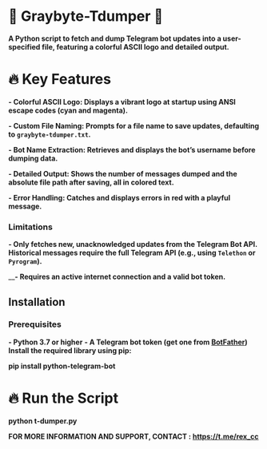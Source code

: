 # 💚 Graybyte-Tdumper 💚 

__A Python script to fetch and dump Telegram bot updates into a user-specified file, featuring a colorful ASCII logo and detailed output.__



# 🔥 Key Features
__- **Colorful ASCII Logo**: Displays a vibrant logo at startup using ANSI escape codes (cyan and magenta).__

__- **Custom File Naming**: Prompts for a file name to save updates, defaulting to `graybyte-tdumper.txt`.__

__- **Bot Name Extraction**: Retrieves and displays the bot’s username before dumping data.__

__- **Detailed Output**: Shows the number of messages dumped and the absolute file path after saving, all in colored text.__

__- **Error Handling**: Catches and displays errors in red with a playful message.__

### Limitations
__- Only fetches new, unacknowledged updates from the Telegram Bot API. Historical messages require the full Telegram API (e.g., using `Telethon` or `Pyrogram`).__

____- Requires an active internet connection and a valid bot token.__

## Installation

### Prerequisites
__- Python 3.7 or higher__
__- A Telegram bot token (get one from [BotFather](https://t.me/BotFather))__
__Install the required library using pip:__

__pip install python-telegram-bot__

# 🔥 Run the Script

__python t-dumper.py__

__FOR MORE INFORMATION AND SUPPORT, CONTACT : https://t.me/rex_cc__

